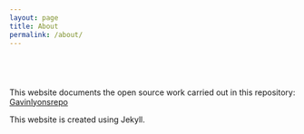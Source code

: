 ```yaml
---
layout: page
title: About
permalink: /about/
---
```

<html>
<head>
	<link rel="stylesheet" type="text/css" href="{{site.url}}/css/style.css">
</head>
<body>
	<div class="p-box">
	<h1> </h1>
	</div>
	<br>
</body>

</html>

This website documents the open source 
work carried out in this repository:
[Gavinlyonsrepo](https://github.com/gavinlyonsrepo) 

This website is created using Jekyll.




